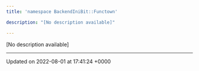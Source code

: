 ```yaml
---
title: 'namespace BackendIniBit::Functown'

description: "[No description available]"

---
```







[No description available]






-------------------------------

Updated on 2022-08-01 at 17:41:24 +0000